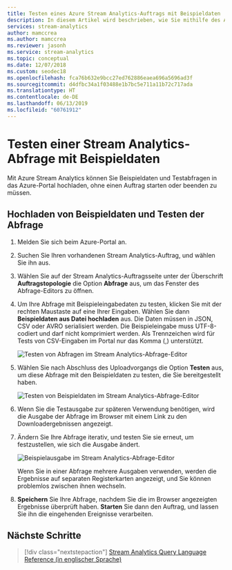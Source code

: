 ```yaml
---
title: Testen eines Azure Stream Analytics-Auftrags mit Beispieldaten
description: In diesem Artikel wird beschrieben, wie Sie mithilfe des Azure-Portals einen Azure Stream Analytics-Auftrag mit Beispieleingabedaten testen und Beispieldaten hochladen.
services: stream-analytics
author: mamccrea
ms.author: mamccrea
ms.reviewer: jasonh
ms.service: stream-analytics
ms.topic: conceptual
ms.date: 12/07/2018
ms.custom: seodec18
ms.openlocfilehash: fca76b632e9bcc27ed762886eaea696a5696ad3f
ms.sourcegitcommit: d4dfbc34a1f03488e1b7bc5e711a11b72c717ada
ms.translationtype: HT
ms.contentlocale: de-DE
ms.lasthandoff: 06/13/2019
ms.locfileid: "60761912"
---
```

# <a name="test-a-stream-analytics-query-with-sample-data"></a>Testen einer Stream Analytics-Abfrage mit Beispieldaten

Mit Azure Stream Analytics können Sie Beispieldaten und Testabfragen in das Azure-Portal hochladen, ohne einen Auftrag starten oder beenden zu müssen.

## <a name="upload-sample-data-and-test-the-query"></a>Hochladen von Beispieldaten und Testen der Abfrage

1. Melden Sie sich beim Azure-Portal an. 

2. Suchen Sie Ihren vorhandenen Stream Analytics-Auftrag, und wählen Sie ihn aus.

3. Wählen Sie auf der Stream Analytics-Auftragsseite unter der Überschrift **Auftragstopologie** die Option **Abfrage** aus, um das Fenster des Abfrage-Editors zu öffnen. 

4. Um Ihre Abfrage mit Beispieleingabedaten zu testen, klicken Sie mit der rechten Maustaste auf eine Ihrer Eingaben.  Wählen Sie dann **Beispieldaten aus Datei hochladen** aus. Die Daten müssen in JSON, CSV oder AVRO serialisiert werden. Die Beispieleingabe muss UTF-8-codiert und darf nicht komprimiert werden. Als Trennzeichen wird für Tests von CSV-Eingaben im Portal nur das Komma (,) unterstützt.

    ![Testen von Abfragen im Stream Analytics-Abfrage-Editor](media/stream-analytics-test-query/stream-analytics-test-query-editor-upload.png)

5. Wählen Sie nach Abschluss des Uploadvorgangs die Option **Testen** aus, um diese Abfrage mit den Beispieldaten zu testen, die Sie bereitgestellt haben.

    ![Testen von Beispieldaten im Stream Analytics-Abfrage-Editor](media/stream-analytics-test-query/stream-analytics-test-query-editor-test.png)

6. Wenn Sie die Testausgabe zur späteren Verwendung benötigen, wird die Ausgabe der Abfrage im Browser mit einem Link zu den Downloadergebnissen angezeigt. 

7. Ändern Sie Ihre Abfrage iterativ, und testen Sie sie erneut, um festzustellen, wie sich die Ausgabe ändert.

   ![Beispielausgabe im Stream Analytics-Abfrage-Editor](media/stream-analytics-test-query/stream-analytics-test-query-editor-samples-output.png)

   Wenn Sie in einer Abfrage mehrere Ausgaben verwenden, werden die Ergebnisse auf separaten Registerkarten angezeigt, und Sie können problemlos zwischen ihnen wechseln.

8. **Speichern** Sie Ihre Abfrage, nachdem Sie die im Browser angezeigten Ergebnisse überprüft haben. **Starten** Sie dann den Auftrag, und lassen Sie ihn die eingehenden Ereignisse verarbeiten.

## <a name="next-steps"></a>Nächste Schritte
> [!div class="nextstepaction"]
> [Stream Analytics Query Language Reference (in englischer Sprache)](https://msdn.microsoft.com/library/azure/dn834998.aspx)

